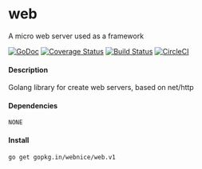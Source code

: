 # web
A micro web server used as a framework

[![GoDoc](https://godoc.org/gopkg.in/webnice/web.v1?status.png)](http://godoc.org/gopkg.in/webnice/web.v1)
[![Coverage Status](https://coveralls.io/repos/github/webnice/web/badge.svg?branch=v1)](https://coveralls.io/github/webnice/web?branch=v1)
[![Build Status](https://travis-ci.org/webnice/web.svg?branch=v1)](https://travis-ci.org/webnice/web)
[![CircleCI](https://circleci.com/gh/webnice/web/tree/v1.svg?style=svg)](https://circleci.com/gh/webnice/web/tree/v1)

#### Description
Golang library for create web servers, based on net/http


#### Dependencies

	NONE


#### Install
```bash
go get gopkg.in/webnice/web.v1
```
